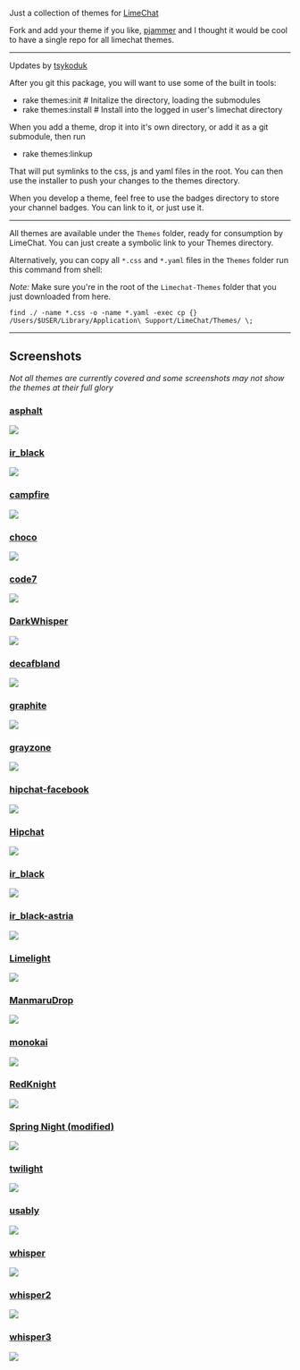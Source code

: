 Just a collection of themes for [LimeChat](http://limechat.net/mac/)

Fork and add your theme if you like, [pjammer](http://github.com/pjammer) and I thought it would be cool to have a single repo for all limechat themes.

---

Updates by [tsykoduk](http://github.com/tsykoduk)

After you git this package, you will want to use some of the built in tools:

- rake themes:init # Initalize the directory, loading the submodules
- rake themes:install # Install into the logged in user's limechat directory

When you add a theme, drop it into it's own directory, or add it as a git submodule, then run

- rake themes:linkup

That will put symlinks to the css, js and yaml files in the root. You can then use the installer to push your changes to the themes directory.

When you develop a theme, feel free to use the badges directory to store your channel badges. You can link to it, or just use it.

---

All themes are available under the `Themes` folder, ready for consumption by LimeChat. You can just create a symbolic link to your Themes directory.

Alternatively, you can copy all `*.css` and `*.yaml` files in the `Themes` folder run this command from shell:

*Note:* Make sure you're in the root of the `Limechat-Themes` folder that you just downloaded from here.

```shell
find ./ -name *.css -o -name *.yaml -exec cp {} /Users/$USER/Library/Application\ Support/LimeChat/Themes/ \;
```

---

Screenshots
-----------

*Not all themes are currently covered and some screenshots may not show the themes at their full glory*

### [asphalt](/limechat-asphalt)

![](/screenshots/asphalt.png)

### [ir_black](/ir_black)

![](/screenshots/ir_black.png)

### [campfire](/campfire-limechat)

![](/screenshots/campfire.png)

### [choco](/Choco)

![](/screenshots/choco.png)

### [code7](/limechat-code7)

![](/screenshots/code7.png)

### [DarkWhisper](/DarkWhisper)

![](/screenshots/DarkWhisper.png)

### [decafbland](/decafbland-limechat)

![](/screenshots/decafbland.png)

### [graphite](/limechat-graphite)

![](/screenshots/graphite.png)

### [grayzone](/limechat-grayzone)

![](/screenshots/grayzone.png)

### [hipchat-facebook](/hipchat-facebook)

![](/screenshots/hipchat-facebook.png)

### [Hipchat](/Hipchat)

![](/screenshots/Hipchat.png)

### [ir_black](/ir_black)

![](/screenshots/ir_black.png)

### [ir_black-astria](/ir_black-astria)

![](/screenshots/ir_black-astria.png)

### [Limelight](/Limelight)

![](/screenshots/Limelight.png)

### [ManmaruDrop](/ManmaruDrop)

![](/screenshots/ManmaruDrop.png)

### [monokai](/monokai-limechat)

![](/screenshots/monokai.png)

### [RedKnight](/RedKnight)

![](/screenshots/RedKnight.png)

### [Spring Night (modified)](/Spring-Night--modified-)

![](/screenshots/Spring-Night--modified.png)

### [twilight](/limechat-twilight)

![](/screenshots/twilight.png)

### [usably](/usably-limechat)

![](/screenshots/usably.png)

### [whisper](/limechat-whisper)

![](/screenshots/whisper.png)

### [whisper2](/whisper2)

![](/screenshots/Whisper2.png)

### [whisper3](/whisper3)

![](/screenshots/Whisper3.png)
